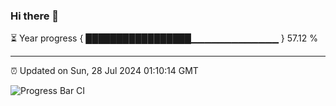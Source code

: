 ### Hi there 👋

⏳ Year progress { █████████████████▁▁▁▁▁▁▁▁▁▁▁▁▁ } 57.12 %

---

⏰ Updated on Sun, 28 Jul 2024 01:10:14 GMT

![Progress Bar CI](https://github.com/JuvenileQ/Progress-Bar-CI/workflows/main/badge.svg)

